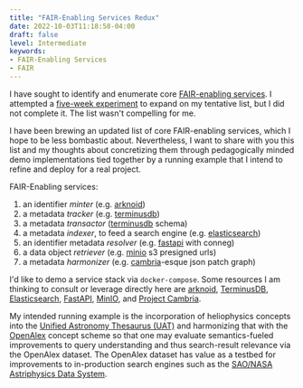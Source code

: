 ```yaml
---
title: "FAIR-Enabling Services Redux"
date: 2022-10-03T11:18:58-04:00
draft: false
level: Intermediate
keywords:
- FAIR-Enabling Services
- FAIR
---
```


I have sought to identify and enumerate core [FAIR-enabling
services](https://donnywinston.com/posts/fair-enabling-services/). I attempted a [five-week
experiment](https://donnywinston.com/posts/a-five-week-experiment-to-elaborate-on-fair-enabling-services/)
to expand on my tentative list, but I did not complete it. The list wasn't compelling for me.

I have been brewing an updated list of core FAIR-enabling services, which I hope to be less
bombastic about. Nevertheless, I want to share with you this list and my thoughts about concretizing
them through pedagogically minded demo implementations tied together by a running example that I
intend to refine and deploy for a real project.

FAIR-Enabling services:

1. an identifier _minter_ (e.g. [arknoid](https://github.com/jkunze/docker-arknoid))
2. a metadata _tracker_ (e.g. [terminusdb](https://github.com/terminusdb/terminusdb))
3. a metadata _transactor_ ([terminusdb](https://github.com/terminusdb/terminusdb) schema)
4. a metadata _indexer_, to feed a search engine (e.g. [elasticsearch](https://github.com/elastic/elasticsearch))
5. an identifier metadata _resolver_ (e.g. [fastapi](https://github.com/tiangolo/fastapi) with conneg)
6. a data object _retriever_ (e.g. [minio](https://github.com/minio/minio) s3 presigned urls)
7. a metadata _harmonizer_ (e.g. [cambria](https://www.inkandswitch.com/cambria/)-esque json patch graph)

I'd like to demo a service stack via `docker-compose`. Some resources I am thinking to consult or
leverage directly here are [arknoid](https://github.com/jkunze/docker-arknoid),
[TerminusDB](https://github.com/terminusdb/terminusdb),
[Elasticsearch](https://github.com/elastic/elasticsearch),
[FastAPI](https://github.com/tiangolo/fastapi), [MinIO](https://github.com/minio/minio), and
[Project Cambria](https://www.inkandswitch.com/cambria/).

My intended running example is the incorporation of heliophysics concepts into the [Unified
Astronomy Thesaurus (UAT)](https://astrothesaurus.org/) and harmonizing that with the
[OpenAlex](https://openalex.org/) concept scheme so that one may evaluate semantics-fueled
improvements to query understanding and thus search-result relevance via the OpenAlex dataset. The
OpenAlex dataset has value as a testbed for improvements to in-production search engines such as the
[SAO/NASA Astriphysics Data System](https://ui.adsabs.harvard.edu/).
